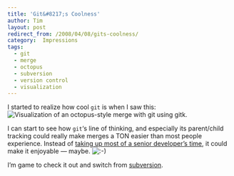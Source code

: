 ```yaml
---
title: 'Git&#8217;s Coolness'
author: Tim
layout: post
redirect_from: /2008/04/08/gits-coolness/
category:  Impressions
tags:
  - git
  - merge
  - octopus
  - subversion
  - version control
  - visualization
---
```

I started to realize how cool `git` is when I saw this:
![Visualization of an octopus-style merge with git using gitk.][1]

 [1]: http://timshadel.com/wp-content/uploads/2008/04/2400360080_5c587e77f7_o_d.png

<!--more-->

I can start to see how `git`&#8216;s line of thinking, and especially its parent/child tracking could really make merges a TON easier than most people experience. Instead of [taking up most of a senior developer&#8217;s time][2], it could make it enjoyable &#8212; maybe. <img src="http://timshadel.com/wp-includes/images/smilies/icon_smile.gif" alt=":-)" class="wp-smiley" />

I&#8217;m game to check it out and switch from [subversion][3].

 [2]: http://devender.wordpress.com/2007/03/05/why-do-we-need-an-scm/
 [3]: http://timshadel.com/tag/subversion
